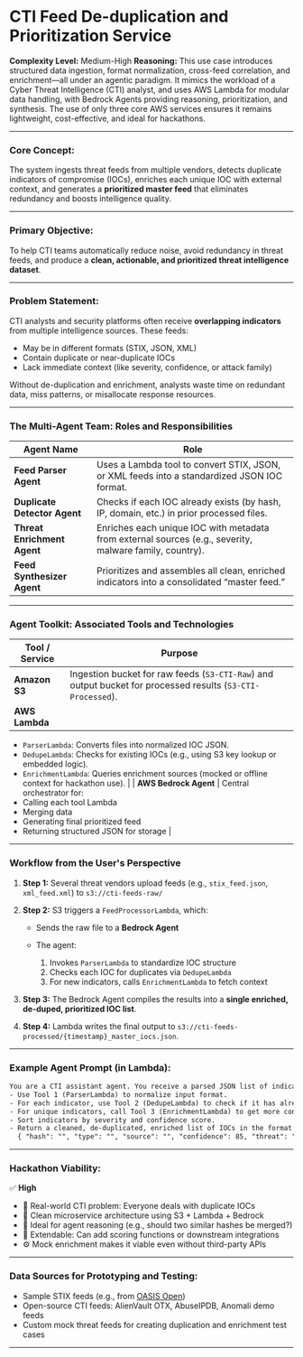 

# CTI Feed De-duplication and Prioritization Service

**Complexity Level:** Medium-High
**Reasoning:** This use case introduces structured data ingestion, format normalization, cross-feed correlation, and enrichment—all under an agentic paradigm. It mimics the workload of a Cyber Threat Intelligence (CTI) analyst, and uses AWS Lambda for modular data handling, with Bedrock Agents providing reasoning, prioritization, and synthesis. The use of only three core AWS services ensures it remains lightweight, cost-effective, and ideal for hackathons.

---

### **Core Concept:**

The system ingests threat feeds from multiple vendors, detects duplicate indicators of compromise (IOCs), enriches each unique IOC with external context, and generates a **prioritized master feed** that eliminates redundancy and boosts intelligence quality.

---

### **Primary Objective:**

To help CTI teams automatically reduce noise, avoid redundancy in threat feeds, and produce a **clean, actionable, and prioritized threat intelligence dataset**.

---

### **Problem Statement:**

CTI analysts and security platforms often receive **overlapping indicators** from multiple intelligence sources. These feeds:

* May be in different formats (STIX, JSON, XML)
* Contain duplicate or near-duplicate IOCs
* Lack immediate context (like severity, confidence, or attack family)

Without de-duplication and enrichment, analysts waste time on redundant data, miss patterns, or misallocate response resources.

---

### **The Multi-Agent Team: Roles and Responsibilities**

| Agent Name                   | Role                                                                                                    |
| ---------------------------- | ------------------------------------------------------------------------------------------------------- |
| **Feed Parser Agent**        | Uses a Lambda tool to convert STIX, JSON, or XML feeds into a standardized JSON IOC format.             |
| **Duplicate Detector Agent** | Checks if each IOC already exists (by hash, IP, domain, etc.) in prior processed files.                 |
| **Threat Enrichment Agent**  | Enriches each unique IOC with metadata from external sources (e.g., severity, malware family, country). |
| **Feed Synthesizer Agent**   | Prioritizes and assembles all clean, enriched indicators into a consolidated “master feed.”             |

---

### **Agent Toolkit: Associated Tools and Technologies**

| Tool / Service | Purpose                                                                                                     |
| -------------- | ----------------------------------------------------------------------------------------------------------- |
| **Amazon S3**  | Ingestion bucket for raw feeds (`S3-CTI-Raw`) and output bucket for processed results (`S3-CTI-Processed`). |
| **AWS Lambda** |                                                                                                             |

* `ParserLambda`: Converts files into normalized IOC JSON.
* `DedupeLambda`: Checks for existing IOCs (e.g., using S3 key lookup or embedded logic).
* `EnrichmentLambda`: Queries enrichment sources (mocked or offline context for hackathon use). |
  \| **AWS Bedrock Agent** |
  Central orchestrator for:
* Calling each tool Lambda
* Merging data
* Generating final prioritized feed
* Returning structured JSON for storage |

---

### **Workflow from the User's Perspective**

1. **Step 1:** Several threat vendors upload feeds (e.g., `stix_feed.json`, `xml_feed.xml`) to `s3://cti-feeds-raw/`

2. **Step 2:** S3 triggers a `FeedProcessorLambda`, which:

   * Sends the raw file to a **Bedrock Agent**
   * The agent:

     1. Invokes `ParserLambda` to standardize IOC structure
     2. Checks each IOC for duplicates via `DedupeLambda`
     3. For new indicators, calls `EnrichmentLambda` to fetch context

3. **Step 3:** The Bedrock Agent compiles the results into a **single enriched, de-duped, prioritized IOC list**.

4. **Step 4:** Lambda writes the final output to `s3://cti-feeds-processed/{timestamp}_master_iocs.json`.

---

### **Example Agent Prompt (in Lambda):**

```txt
You are a CTI assistant agent. You receive a parsed JSON list of indicators from multiple sources.
- Use Tool 1 (ParserLambda) to normalize input format.
- For each indicator, use Tool 2 (DedupeLambda) to check if it has already been processed.
- For unique indicators, call Tool 3 (EnrichmentLambda) to get more context.
- Sort indicators by severity and confidence score.
- Return a cleaned, de-duplicated, enriched list of IOCs in the format: 
  { "hash": "", "type": "", "source": "", "confidence": 85, "threat": "RedLine Stealer", "geo": "RU", "first_seen": "2023-06-22" }
```

---

### **Hackathon Viability:**

✅ **High**

* 🔁 Real-world CTI problem: Everyone deals with duplicate IOCs
* 🧱 Clean microservice architecture using S3 + Lambda + Bedrock
* 🧠 Ideal for agent reasoning (e.g., should two similar hashes be merged?)
* 🔎 Extendable: Can add scoring functions or downstream integrations
* ⚙️ Mock enrichment makes it viable even without third-party APIs

---

### **Data Sources for Prototyping and Testing:**

* Sample STIX feeds (e.g., from [OASIS Open](https://oasis-open.github.io/cti-documentation/stix/intro))
* Open-source CTI feeds: AlienVault OTX, AbuseIPDB, Anomali demo feeds
* Custom mock threat feeds for creating duplication and enrichment test cases

---

